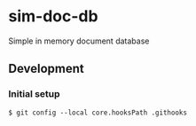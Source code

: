 # sim-doc-db

Simple in memory document database

## Development

### Initial setup

```
$ git config --local core.hooksPath .githooks
```

